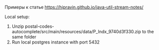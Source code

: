 Примеры к статье https://hipravin.github.io/java-util-stream-notes/

Local setup: 

1. Unzip postal-codes-autocomplete/src/main/resources/data/P_Indx_9740d3f330.zip to the same folder
2. Run local postgres instance with port 5432